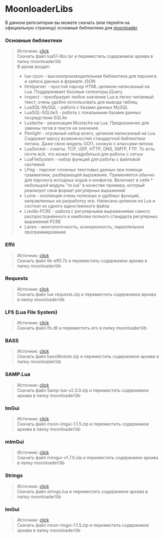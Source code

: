 # MoonloaderLibs
В данном репозитории вы можете скачать (или перейти на официальную страницу) основные библиотеки для [moonloader](https://www.blast.hk/threads/13305/)  
### Основные библиотеки ###
>Источник: [click](https://www.blast.hk/threads/16031/)  
>Скачать файл lua51-libs.rar и переместить содержимое архива в папку moonloader\lib  
>В архив входит:
>* lua-cjson - высокопроизводительная библиотека для парсинга и записи данных в формате JSON  
>* htmlparser - простой парсер HTML целиком написанный на Lua. Поддерживает базовые селекторы jQuery  
>* inspect - преобразует любое значение Lua в легко-читаемый текст, очень удобно использовать для вывода таблиц
>* LuaSQL-MySQL - работа с базами данных MySQL
>* LuaSQL-SQLite3 - работа с локальными базами данных посредством SQLite
>* Lustache - реализация Mustache на Lua. Предназначен для замены тегов в тексте на значения.
>* Penlight - огромный набор всего, целиком написанный на Lua. Содержит массу возможностей стандартной библиотеки питона. Даже свою модель ООП, схожую с классами питона
>* LuaSocket - сокеты. TCP, UDP, HTTP, DNS, SMTP, FTP. То есть почти всё, что может понадобиться для работы с сетью
>* LuaFileSystem - набор функций для работы с файловой системой
>* LPeg - парсинг сложных текстовых данных при помощи грамматики, разбирающей выражение. Применяется обычно для парсинга исходных кодов и конфигов. Включает в себя * небольшой модуль "re.lua" в качестве примера, который реализует свой формат регулярных выражений
>* Lume - коллекция очень полезных и удобных функций, направленных на разработку игр. Написана целиком на Lua и состоит из одного единственного файла
>* Lrexlib-PCRE - работа с регулярными выражениями самого распространённого и наиболее полного стандарта регулярных выражений PCRE
>* Lanes - многопоточность, асинхронность, параллельное программирование  

### Effil ###
>Источник: [click](https://www.blast.hk/threads/20532/post-256096)  
>Скачать файл lib-effil.7z и переместить содержимое архива в папку moonloader\lib  

### Requests ###
>Источник: [click](https://www.blast.hk/threads/16031/post-182937)  
>Скачать файл lua-requests.zip и переместить содержимое архива в папку moonloader\lib  

### LFS (Lua File System) ###
>Источник: [click](https://www.blast.hk/threads/16031/post-815938)  
>Скачать файл lfs.dll и переместить его в папку moonloader\lib  

### BASS ###
>Источник: [click](https://www.blast.hk/threads/15796/)  
>Скачать файл bassModule.zip и переместить содержимое архива в папку moonloader\lib  

### SAMP.Lua ###
>Источник: [click](https://www.blast.hk/threads/14624/)  
>Скачать файл Samp-lua-v2.3.0.zip и переместить содержимое архива в папку moonloader\lib  

### ImGui ###
>Источник: [click](https://www.blast.hk/threads/19292/)  
>Скачать файл moon-imgui-1.1.5.zip и переместить содержимое архива в папку moonloader\lib  

### mImGui ###
>Источник: [click](https://www.blast.hk/threads/66959/)  
>Скачать файл mimgui-v1.7.0.zip и переместить содержимое архива в папку moonloader\lib  

### Strings ###
>Источник: [click](https://www.blast.hk/threads/19292/)  
>Скачать файл strings.lua и переместить содержимое архива в папку moonloader\lib  

### ImGui ###
>Источник: [click](https://www.blast.hk/threads/19292/)  
>Скачать файл moon-imgui-1.1.5.zip и переместить содержимое архива в папку moonloader\lib  


